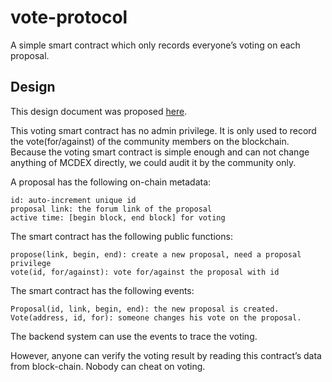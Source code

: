 # vote-protocol

A simple smart contract which only records everyone’s voting on each proposal.

## Design

This design document was proposed [here](https://forum.mcdex.io/t/a-lightweight-voting-system-for-mcdex/89).

This voting smart contract has no admin privilege. It is only used to record the vote(for/against) of the community members on the blockchain. Because the voting smart contract is simple enough and can not change anything of MCDEX directly, we could audit it by the community only.

A proposal has the following on-chain metadata:

```
id: auto-increment unique id
proposal link: the forum link of the proposal
active time: [begin block, end block] for voting
```

The smart contract has the following public functions:

```
propose(link, begin, end): create a new proposal, need a proposal privilege
vote(id, for/against): vote for/against the proposal with id
```

The smart contract has the following events:

```
Proposal(id, link, begin, end): the new proposal is created.
Vote(address, id, for): someone changes his vote on the proposal.
```

The backend system can use the events to trace the voting.

However, anyone can verify the voting result by reading this contract’s data from block-chain. Nobody can cheat on voting.
